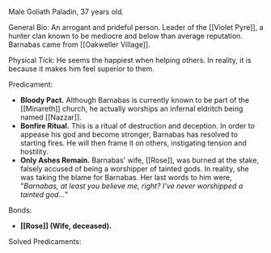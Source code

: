 Male Goliath Paladin, 37 years old.

General Bio:
An arrogant and prideful person. Leader of the [[Violet Pyre]], a hunter clan known to be mediocre and below than average reputation.
Barnabas came from [[Oakweller Village]].

Physical Tick:
He seems the happiest when helping others. In reality, it is because it makes him feel superior to them.

Predicament:
- **Bloody Pact.** Although Barnabas is currently known to be part of the [[Minareth]] church, he actually worships an infernal eldritch being named [[Nazzar]].
- **Bonfire Ritual.** This is a ritual of destruction and deception. In order to appease his god and become stronger, Barnabas has resolved to starting fires. He will then frame it on others, instigating tension and hostility.
- **Only Ashes Remain.** Barnabas' wife, [[Rose]], was burned at the stake, falsely accused of being a worshipper of tainted gods. In reality, she was taking the blame for Barnabas. Her last words to him were,
	"*Barnabas, at least you believe me, right? I've never worshipped a tainted god...*"

Bonds:
- **[[Rose]] (Wife, deceased).** 

Solved Predicaments: